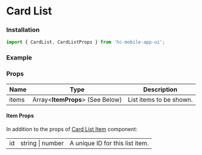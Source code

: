 # Card List

### Installation

```jsx
import { CardList, CardListProps } from 'hc-mobile-app-ui';
```

### Example



### Props

| Name  | Type                             | Description             |
| ----- | -------------------------------- | ----------------------- |
| items | Array<**ItemProps**> (See Below) | List items to be shown. |

#### Item Props

In addition to the props of [Card List Item](card-list-item.md) component:

|    |                  |                                 |
| -- | ---------------- | ------------------------------- |
| id | string \| number | A unique ID for this list item. |
